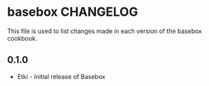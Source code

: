 basebox CHANGELOG
=================

This file is used to list changes made in each version of the basebox cookbook.

0.1.0
-----
- Etki - Initial release of Basebox

